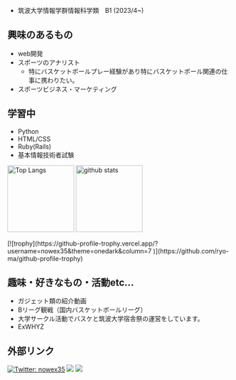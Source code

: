 - 筑波大学情報学群情報科学類　B1 (2023/4~)



## 興味のあるもの
* web開発
* スポーツのアナリスト
  * 特にバスケットボールプレー経験があり特にバスケットボール関連の仕事に携わりたい。
* スポーツビジネス・マーケティング

## 学習中
* Python
* HTML/CSS
* Ruby(Rails)
* 基本情報技術者試験

<p align="left"> 
  <img alt="Top Langs" height="150px" src="https://github-readme-stats.vercel.app/api/top-langs/?username=nowex35&layout=compact&show_icons=true&theme=onedark" />
  <img alt="github stats" height="150px" src="https://github-readme-stats.vercel.app/api?username=nowex35&theme=onedark&show_icons=ture" />
</p>
[![trophy](https://github-profile-trophy.vercel.app/?username=nowex35&theme=onedark&column=7
)](https://github.com/ryo-ma/github-profile-trophy)


## 趣味・好きなもの・活動etc...
* ガジェット類の紹介動画
* Bリーグ観戦（国内バスケットボールリーグ）
* 大学サークル活動でバスケと筑波大学宿舎祭の運営をしています。
* ExWHYZ

## 外部リンク
[![Twitter: nowex35](https://img.shields.io/twitter/follow/nowex35?style=social)](https://twitter.com/nowex35)
<a href="https://qiita.com/nowex35" target="_blank"><img src="https://img.shields.io/badge/-Qiita-55C500.svg?logo=qiita&style=plastic"></a>
<a href="https://note.com/nowex35" target="_blank"><img src="https://img.shields.io/badge/-Note-gray?logo=gray&style=plastic"></a>

<!---
nowex35/nowex35 is a ✨ special ✨ repository because its `README.md` (this file) appears on your GitHub profile.
You can click the Preview link to take a look at your changes.
--->
